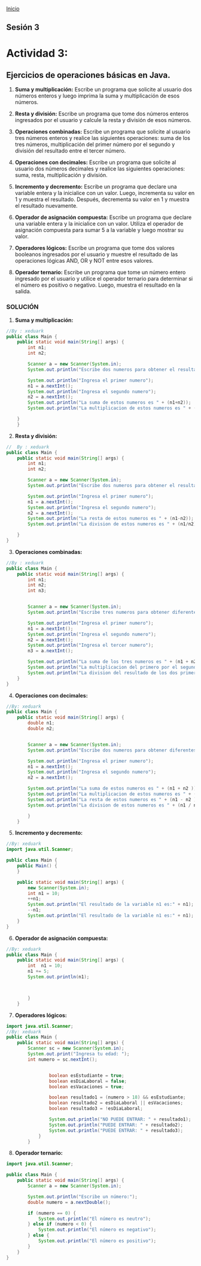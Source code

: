 <!-- No borrar o modificar -->
[Inicio](./index.md)

## Sesión 3 


# Actividad 3: 
## Ejercicios de operaciones básicas en Java.

1. **Suma y multiplicación:** Escribe un programa que solicite al usuario dos números enteros y luego imprima la suma y multiplicación de esos números.

2. **Resta y división:** Escribe un programa que tome dos números enteros ingresados por el usuario y calcule la resta y división de esos números.

3. **Operaciones combinadas:** Escribe un programa que solicite al usuario tres números enteros y realice las siguientes operaciones: suma de los tres números, multiplicación del primer número por el segundo y división del resultado entre el tercer número.

4. **Operaciones con decimales:** Escribe un programa que solicite al usuario dos números decimales y realice las siguientes operaciones: suma, resta, multiplicación y división.

5. **Incremento y decremento:** Escribe un programa que declare una variable entera y la inicialice con un valor. Luego, incrementa su valor en 1 y muestra el resultado. Después, decrementa su valor en 1 y muestra el resultado nuevamente.

6. **Operador de asignación compuesta:** Escribe un programa que declare una variable entera y la inicialice con un valor. Utiliza el operador de asignación compuesta para sumar 5 a la variable y luego mostrar su valor.

7. **Operadores lógicos:** Escribe un programa que tome dos valores booleanos ingresados por el usuario y muestre el resultado de las operaciones lógicas AND, OR y NOT entre esos valores.

8. **Operador ternario:** Escribe un programa que tome un número entero ingresado por el usuario y utilice el operador ternario para determinar si el número es positivo o negativo. Luego, muestra el resultado en la salida.

### SOLUCIÓN 

1. **Suma y multiplicación:**
```JAVA
//By : xeduark
public class Main {
    public static void main(String[] args) {
        int n1;
        int n2;

        Scanner a = new Scanner(System.in);
        System.out.println("Escribe dos numeros para obtener el resultado de su suma, multiplicacion");

        System.out.println("Ingresa el primer numero");
        n1 = a.nextInt();
        System.out.println("Ingresa el segundo numero");
        n2 = a.nextInt();
        System.out.println("La suma de estos numeros es " + (n1+n2));
        System.out.println("La multiplicacion de estos numeros es " + (n1*n2));

    }
    }
```

2. **Resta y división:**

```JAVA 
//  By : xeduark
public class Main {
    public static void main(String[] args) {
        int n1;
        int n2;

        Scanner a = new Scanner(System.in);
        System.out.println("Escribe dos numeros para obtener el resultado de su resta, division");

        System.out.println("Ingresa el primer numero");
        n1 = a.nextInt();
        System.out.println("Ingresa el segundo numero");
        n2 = a.nextInt();
        System.out.println("La resta de estos numeros es " + (n1-n2));
        System.out.println("La division de estos numeros es " + (n1/n2));

    }
}
```
3. **Operaciones combinadas:**

```JAVA
//By : xeduark
public class Main {
    public static void main(String[] args) {
        int n1;
        int n2;
        int n3;


        Scanner a = new Scanner(System.in);
        System.out.println("Escribe tres numeros para obtener diferentes operaciones");

        System.out.println("Ingresa el primer numero");
        n1 = a.nextInt();
        System.out.println("Ingresa el segundo numero");
        n2 = a.nextInt();
        System.out.println("Ingresa el tercer numero");
        n3 = a.nextInt();

        System.out.println("La suma de los tres numeros es " + (n1 + n2 + n3));
        System.out.println("La multiplicacion del primero por el segundo es " + (n1 * n2));
        System.out.println("La division del resultado de los dos primeros entre el tercero es " + (n1*n2/n3));
    }
}

```

4. **Operaciones con decimales:**

``` JAVA
//By: xeduark
public class Main {
    public static void main(String[] args) {
        double n1;
        double n2;


        Scanner a = new Scanner(System.in);
        System.out.println("Escribe dos numeros para obtener diferentes operaciones");

        System.out.println("Ingresa el primer numero");
        n1 = a.nextInt();
        System.out.println("Ingresa el segundo numero");
        n2 = a.nextInt();

        System.out.println("La suma de estos numeros es " + (n1 + n2 ));
        System.out.println("La multiplicacion de estos numeros es " + (n1 * n2 ));
        System.out.println("La resta de estos numeros es " + (n1 - n2 ));
        System.out.println("La division de estos numeros es " + (n1 / n2 ));

        }
    }

```

5. **Incremento y decremento:**

``` JAVA
//By: xeduark
import java.util.Scanner;

public class Main {
    public Main() {
    }

    public static void main(String[] args) {
        new Scanner(System.in);
        int n1 = 10;
        ++n1;
        System.out.println("El resultado de la variable n1 es:" + n1);
        --n1;
        System.out.println("El resultado de la variable n1 es:" + n1);
    }
}

```

6. **Operador de asignación compuesta:**

``` JAVA 
//By: xeduark
public class Main {
    public static void main(String[] args) {
        int  n1 = 10;
        n1 += 5;
        System.out.println(n1);



        }
    }

```

7. **Operadores lógicos:**

``` JAVA
import java.util.Scanner;
//By: xeduark
public class Main {
    public static void main(String[] args) {
        Scanner sc = new Scanner(System.in);
        System.out.print("Ingresa tu edad: ");
        int numero = sc.nextInt();


                boolean esEstudiante = true;
                boolean esDiaLaboral = false;
                boolean esVacaciones = true;

                boolean resultado1 = (numero > 18) && esEstudiante;
                boolean resultado2 = esDiaLaboral || esVacaciones;
                boolean resultado3 = !esDiaLaboral;

                System.out.println("NO PUEDE ENTRAR: " + resultado1);
                System.out.println("PUEDE ENTRAR: " + resultado2);
                System.out.println("PUEDE ENTRAR: " + resultado3);
            }
        }


```
8. **Operador ternario:**

``` JAVA
import java.util.Scanner;

public class Main {
    public static void main(String[] args) {
        Scanner a = new Scanner(System.in);

        System.out.println("Escribe un número:");
        double numero = a.nextDouble();

        if (numero == 0) {
            System.out.println("El número es neutro");
        } else if (numero < 0) {
            System.out.println("El número es negativo");
        } else {
            System.out.println("El número es positivo");
        }
    }
}


```






